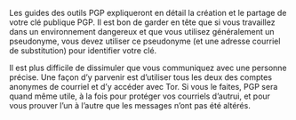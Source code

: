 [Title]: # (Partager votre clé publique PGP)
[Order]: # (4)

Les guides des outils PGP expliqueront en détail la création et le partage de votre clé publique PGP. Il est bon de garder en tête que si vous travaillez dans un environnement dangereux et que vous utilisez généralement un pseudonyme, vous devez utiliser ce pseudonyme (et une adresse courriel de substitution) pour identifier votre clé.

Il est plus difficile de dissimuler que vous communiquez avec une personne précise. Une façon d’y parvenir est d’utiliser tous les deux des comptes anonymes de courriel et d’y accéder avec Tor. Si vous le faites, PGP sera quand même utile, à la fois pour protéger vos courriels d’autrui, et pour vous prouver l’un à l’autre que les messages n’ont pas été altérés.